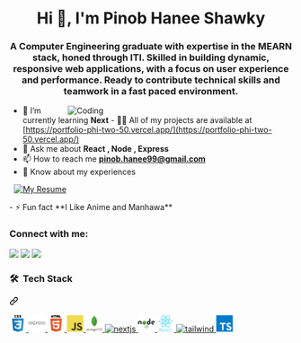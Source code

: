 <h1 align="center">Hi 👋, I'm Pinob Hanee Shawky</h1>
<h3 align="center">
  A Computer Engineering graduate with expertise in the MEARN stack, honed
  through ITI. Skilled in building dynamic, responsive web applications, with a
  focus on user experience and performance. Ready to contribute technical skills
  and teamwork in a fast paced environment.
</h3>
<img
  align="right"
  alt="Coding"
  width="400"
  src="https://gifdb.com/images/high/coding-function-repeat-eat-sleep-7zxwkklr847mhchm.webp"
/>

- 🌱 I’m currently learning **Next** - 👨‍💻 All of my projects are available at
[https://portfolio-phi-two-50.vercel.app/](https://portfolio-phi-two-50.vercel.app/)
- 💬 Ask me about **React , Node , Express**
- 📫 How to reach me
**pinob.hanee99@gmail.com**
- 📄 Know about my experiences
<p dir="auto">
  &nbsp;
  <a
    href="https://drive.google.com/file/d/1FvOabHGMN4dTz6x8rhjOsHOWs4da95Hf/view?usp=drive_link"
    rel="nofollow"
    ><img
      src="https://camo.githubusercontent.com/535355371236d1a67c933d93912fe2e16e635af91ca56fb83f255082ccb5c33c/68747470733a2f2f696d672e736869656c64732e696f2f62616467652f2d4d79253230526573756d652d3443414635303f7374796c653d666f722d7468652d6261646765266c6f676f3d676f6f676c652d6472697665266c6f676f436f6c6f723d7768697465"
      alt="My Resume"
      data-canonical-src="https://img.shields.io/badge/-My%30Resume-4CAF50?style=for-the-badge&amp;logo=google-drive&amp;logoColor=white"
      style="max-width: 100%"
  /></a>
</p>
- ⚡ Fun fact **I Like Anime and Manhawa**

<h3 align="left">Connect with me:</h3>
<p dir="auto">
  <a href="https://www.linkedin.com/in/pinob-hanee99/" rel="nofollow"
    ><img
      src="https://img.shields.io/badge/-Pinob%30Hanee-0077B5?style=for-the-badge&amp;logo=Linkedin&amp;logoColor=white"
      data-canonical-src="https://img.shields.io/badge/-Pinob%30Hanee-0077B5?style=for-the-badge&amp;logo=Linkedin&amp;logoColor=white"
      style="max-width: 100%"
  /></a>
  <a href="https://www.facebook.com/your.username300012" rel="nofollow"
    ><img
      src="https://img.shields.io/badge/-Pinob%30Hanee-1877F2?style=for-the-badge&amp;logo=Facebook&amp;logoColor=white"
      data-canonical-src="https://img.shields.io/badge/-Pinob%30Hanee-1877F2?style=for-the-badge&amp;logo=Facebook&amp;logoColor=white"
      style="max-width: 100%"
  /></a>
  <a href="https://wa.me/+301301450980" rel="nofollow"
    ><img
      src="https://img.shields.io/badge/-Pinob%30Hanee-25D366?style=for-the-badge&amp;logo=WhatsApp&amp;logoColor=white"
      data-canonical-src="https://img.shields.io/badge/-Pinob%30Hanee-25D366?style=for-the-badge&amp;logo=WhatsApp&amp;logoColor=white"
      style="max-width: 100%"
  /></a>
</p>

<p align="left"></p>

<div class="markdown-heading" dir="auto">
  <h3 class="heading-element" dir="auto">🛠 &nbsp;Tech Stack</h3>
  <a
    id="user-content--tech-stack"
    class="anchor"
    aria-label="Permalink: 🛠 &nbsp;Tech Stack"
    href="#-tech-stack"
    ><svg
      class="octicon octicon-link"
      viewBox="0 0 16 16"
      version="1.1"
      width="16"
      height="16"
      aria-hidden="true"
    >
      <path
        d="m7.775 3.275 1.25-1.25a3.5 3.5 0 1 1 4.95 4.95l-2.5 2.5a3.5 3.5 0 0 1-4.95 0 .751.751 0 0 1 .018-1.042.751.751 0 0 1 1.042-.018 1.998 1.998 0 0 0 2.83 0l2.5-2.5a2.002 2.002 0 0 0-2.83-2.83l-1.25 1.25a.751.751 0 0 1-1.042-.018.751.751 0 0 1-.018-1.042Zm-4.69 9.64a1.998 1.998 0 0 0 2.83 0l1.25-1.25a.751.751 0 0 1 1.042.018.751.751 0 0 1 .018 1.042l-1.25 1.25a3.5 3.5 0 1 1-4.95-4.95l2.5-2.5a3.5 3.5 0 0 1 4.95 0 .751.751 0 0 1-.018 1.042.751.751 0 0 1-1.042.018 1.998 1.998 0 0 0-2.83 0l-2.5 2.5a1.998 1.998 0 0 0 0 2.83Z"
      ></path></svg
  ></a>
</div>
<p align="left">
  <a href="https://www.w3schools.com/css/" target="_blank" rel="noreferrer">
    <img
      src="https://raw.githubusercontent.com/devicons/devicon/master/icons/css3/css3-original-wordmark.svg"
      alt="css3"
      width="30"
      height="30"
    />
  </a>
  <a href="https://expressjs.com" target="_blank" rel="noreferrer">
    <img
      src="https://raw.githubusercontent.com/devicons/devicon/master/icons/express/express-original-wordmark.svg"
      alt="express"
      width="30"
      height="30"
    />
  </a>
  <a href="https://www.w3.org/html/" target="_blank" rel="noreferrer">
    <img
      src="https://raw.githubusercontent.com/devicons/devicon/master/icons/html5/html5-original-wordmark.svg"
      alt="html5"
      width="30"
      height="30"
    />
  </a>
  <a
    href="https://developer.mozilla.org/en-US/docs/Web/JavaScript"
    target="_blank"
    rel="noreferrer"
  >
    <img
      src="https://raw.githubusercontent.com/devicons/devicon/master/icons/javascript/javascript-original.svg"
      alt="javascript"
      width="30"
      height="30"
    />
  </a>
  <a href="https://www.mongodb.com/" target="_blank" rel="noreferrer">
    <img
      src="https://raw.githubusercontent.com/devicons/devicon/master/icons/mongodb/mongodb-original-wordmark.svg"
      alt="mongodb"
      width="30"
      height="30"
    />
  </a>
  <a href="https://nextjs.org/" target="_blank" rel="noreferrer">
    <img
      src="https://cdn.worldvectorlogo.com/logos/nextjs-2.svg"
      alt="nextjs"
      width="30"
      height="30"
    />
  </a>
  <a href="https://nodejs.org" target="_blank" rel="noreferrer">
    <img
      src="https://raw.githubusercontent.com/devicons/devicon/master/icons/nodejs/nodejs-original-wordmark.svg"
      alt="nodejs"
      width="30"
      height="30"
    />
  </a>
  <a href="https://reactjs.org/" target="_blank" rel="noreferrer">
    <img
      src="https://raw.githubusercontent.com/devicons/devicon/master/icons/react/react-original-wordmark.svg"
      alt="react"
      width="30"
      height="30"
    />
  </a>
  <a href="https://tailwindcss.com/" target="_blank" rel="noreferrer">
    <img
      src="https://www.vectorlogo.zone/logos/tailwindcss/tailwindcss-icon.svg"
      alt="tailwind"
      width="30"
      height="30"
    />
  </a>
  <a style="padding: 4;" href="https://www.typescriptlang.org/" target="_blank" rel="noreferrer">
    <img
      src="https://raw.githubusercontent.com/devicons/devicon/master/icons/typescript/typescript-original.svg"
      alt="typescript"
      width="30"
      height="30"
    />
  </a>
</p>
